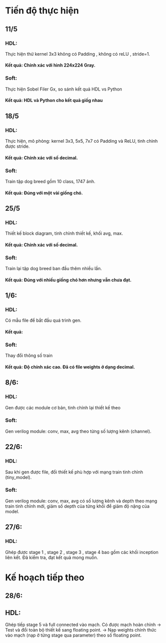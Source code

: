 # Tiến độ thực hiện

## 11/5
### HDL:
Thực hiện thử kernel 3x3 không có Padding , không có reLU , stride=1.
#### Kết quả: Chính xác với hình 224x224 Gray.
### Soft:
Thực hiện Sobel Filer Gx, so sánh kết quả HDL vs Python
#### Kết quả: HDL và Python cho kết quả giốg nhau
## 18/5
### HDL:
Thực hiện, mô phỏng: kernel 3x3, 5x5, 7x7 có Padding và ReLU, tinh chỉnh được stride.
#### Kết quả: Chính xác với số decimal.
### Soft:
Train tập dog breed gồm 10 class, 1747 ảnh.
#### Kết quả: Đúng với một vài giống chó.
## 25/5
### HDL:
Thiết kế block diagram, tinh chỉnh thiết kế, khối avg, max.
#### Kết quả: Chính xác với số decimal.
### Soft:
Train lại tập dog breed ban đầu thêm nhiều lần.
#### Kết quả: Đúng với nhiều giống chó hơn nhưng vẫn chưa đạt.
## 1/6:
### HDL:
Có mẫu file để bắt đầu quá trình gen.
#### Kết quả:
### Soft:
Thay đổi thông số train
#### Kết quả: Độ chính xác cao. Đã có file weights ở dạng decimal.
## 8/6:
### HDL: 
Gen được các module cơ bản, tinh chỉnh lại thiết kế theo 
### Soft:
Gen verilog module: conv, max, avg theo từng số lượng kênh (channel).
## 22/6:
### HDL: 
Sau khi gen được file, đổi thiết kế phù hợp với mạng train tinh chỉnh (tiny_model).
### Soft:
Gen verilog module: conv, max, avg có số lượng kênh và depth theo mạng train tinh chỉnh mới, giảm số depth của từng khối để giảm độ nặng của model.
## 27/6:
### HDL: 
Ghép được stage 1 , stage 2 , stage 3 , stage 4 bao gồm các khối inception liên kết. Đã kiểm tra, đạt kết quả mong muốn.
# Kế hoạch tiếp theo
## 28/6:
## HDL: 
Ghép tiếp stage 5 và full connected vào mạch.
Có được mạch hoàn chỉnh
-> Test và đổi toàn bộ thiết kế sang floating point.
-> Nạp weights chính thức vào mạch (nạp ở từng stage qua parameter) theo số floating point.
